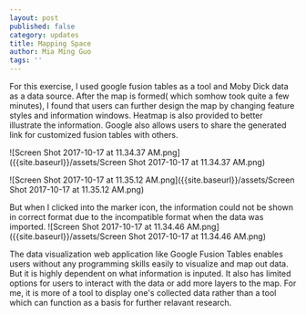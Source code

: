 ```yaml
---
layout: post
published: false
category: updates
title: Mapping Space
author: Mia Ming Guo
tags: ''
---
```


For this exercise, I used google fusion tables as a tool and Moby Dick data as a data source. After the map is formed( which somhow took quite a few minutes), I found that users can further design the map by changing feature styles and information windows. Heatmap is also provided to better illustrate the information. Google also allows users to share the generated link for customized fusion tables with others.

![Screen Shot 2017-10-17 at 11.34.37 AM.png]({{site.baseurl}}/assets/Screen Shot 2017-10-17 at 11.34.37 AM.png)

![Screen Shot 2017-10-17 at 11.35.12 AM.png]({{site.baseurl}}/assets/Screen Shot 2017-10-17 at 11.35.12 AM.png)


But when I clicked into the marker icon, the information could not be shown in correct format due to the incompatible format when the data was imported.
![Screen Shot 2017-10-17 at 11.34.46 AM.png]({{site.baseurl}}/assets/Screen Shot 2017-10-17 at 11.34.46 AM.png)


The data visualization web application like Google Fusion Tables enables users without any programming skills easily to visualize and map out data. But it is highly dependent on what information is inputed. It also has limited options for users to interact with the data or add more layers to the map. For me, it is more of a tool to display one's collected data rather than a tool which can function as a basis for further relavant research.
